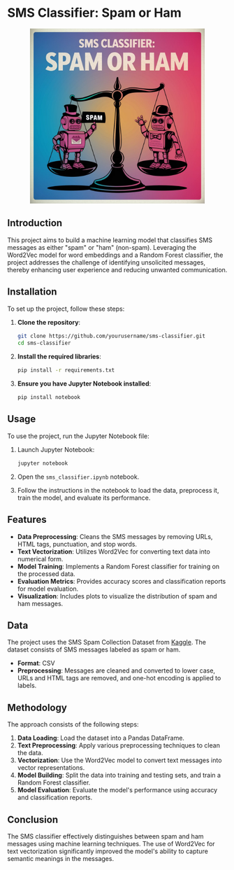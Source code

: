 
# SMS Classifier: Spam or Ham
<p align="center">
    <img src="img.jpg" alt="SMS Classifier" width="400"/>
</p>

## Introduction
This project aims to build a machine learning model that classifies SMS messages as either "spam" or "ham" (non-spam). Leveraging the Word2Vec model for word embeddings and a Random Forest classifier, the project addresses the challenge of identifying unsolicited messages, thereby enhancing user experience and reducing unwanted communication.

## Installation
To set up the project, follow these steps:

1. **Clone the repository**:
   ```bash
   git clone https://github.com/yourusername/sms-classifier.git
   cd sms-classifier
   ```

2. **Install the required libraries**:
   ```bash
   pip install -r requirements.txt
   ```

3. **Ensure you have Jupyter Notebook installed**:
   ```bash
   pip install notebook
   ```

## Usage
To use the project, run the Jupyter Notebook file:

1. Launch Jupyter Notebook:
   ```bash
   jupyter notebook
   ```

2. Open the `sms_classifier.ipynb` notebook.

3. Follow the instructions in the notebook to load the data, preprocess it, train the model, and evaluate its performance.

## Features
- **Data Preprocessing**: Cleans the SMS messages by removing URLs, HTML tags, punctuation, and stop words.
- **Text Vectorization**: Utilizes Word2Vec for converting text data into numerical form.
- **Model Training**: Implements a Random Forest classifier for training on the processed data.
- **Evaluation Metrics**: Provides accuracy scores and classification reports for model evaluation.
- **Visualization**: Includes plots to visualize the distribution of spam and ham messages.

## Data
The project uses the SMS Spam Collection Dataset from [Kaggle](https://www.kaggle.com/datasets/uciml/sms-spam-collection-dataset). The dataset consists of SMS messages labeled as spam or ham.

- **Format**: CSV
- **Preprocessing**: Messages are cleaned and converted to lower case, URLs and HTML tags are removed, and one-hot encoding is applied to labels.

## Methodology
The approach consists of the following steps:

1. **Data Loading**: Load the dataset into a Pandas DataFrame.
2. **Text Preprocessing**: Apply various preprocessing techniques to clean the data.
3. **Vectorization**: Use the Word2Vec model to convert text messages into vector representations.
4. **Model Building**: Split the data into training and testing sets, and train a Random Forest classifier.
5. **Model Evaluation**: Evaluate the model's performance using accuracy and classification reports.


## Conclusion
The SMS classifier effectively distinguishes between spam and ham messages using machine learning techniques. The use of Word2Vec for text vectorization significantly improved the model's ability to capture semantic meanings in the messages.


